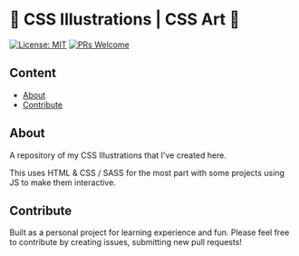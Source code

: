 # 🎨 CSS Illustrations | CSS Art 🎨


[![License: MIT](https://img.shields.io/badge/License-MIT-blue.svg)](https://opensource.org/licenses/MIT)
[![PRs Welcome](https://img.shields.io/badge/PRs-welcome-brightgreen.svg?style=flat-square)](http://makeapullrequest.com)

## Content

- [About](#about)
- [Contribute](#contribute)

## About

A repository of my CSS Illustrations that I've created here.

This uses HTML & CSS / SASS for the most part with some projects using JS to make them interactive.

## Contribute

Built as a personal project for learning experience and fun. Please feel free to contribute by creating issues, submitting new pull requests!
